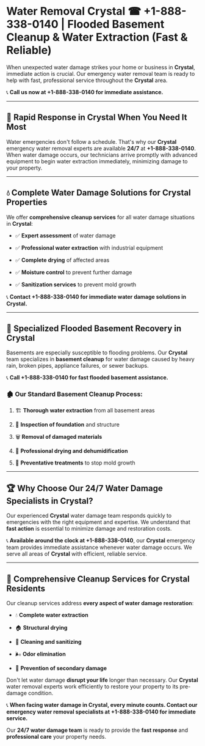 # Water Removal Crystal ☎ +1-888-338-0140 | Flooded Basement Cleanup & Water Extraction (Fast & Reliable)

When unexpected water damage strikes your home or business in **Crystal**, immediate action is crucial. Our emergency water removal team is ready to help with fast, professional service throughout the **Crystal** area. 

📞 **Call us now at +1-888-338-0140 for immediate assistance.**
---
## 🚀 Rapid Response in Crystal When You Need It Most
Water emergencies don't follow a schedule. That's why our **Crystal** emergency water removal experts are available **24/7** at **+1-888-338-0140**. When water damage occurs, our technicians arrive promptly with advanced equipment to begin water extraction immediately, minimizing damage to your property.
---
## 💧 Complete Water Damage Solutions for Crystal Properties
We offer **comprehensive cleanup services** for all water damage situations in **Crystal**:
- ✅ **Expert assessment** of water damage  
- ✅ **Professional water extraction** with industrial equipment  
- ✅ **Complete drying** of affected areas  
- ✅ **Moisture control** to prevent further damage  
- ✅ **Sanitization services** to prevent mold growth  
📞 **Contact +1-888-338-0140 for immediate water damage solutions in Crystal.**
---
## 🌊 Specialized Flooded Basement Recovery in Crystal
Basements are especially susceptible to flooding problems. Our **Crystal** team specializes in **basement cleanup** for water damage caused by heavy rain, broken pipes, appliance failures, or sewer backups. 
📞 **Call +1-888-338-0140 for fast flooded basement assistance.**
### 🏚️ Our Standard Basement Cleanup Process:
1. 🏗️ **Thorough water extraction** from all basement areas  
2. 🔎 **Inspection of foundation** and structure  
3. 🗑️ **Removal of damaged materials**  
4. 💨 **Professional drying and dehumidification**  
5. 🚫 **Preventative treatments** to stop mold growth  
---
## 🏆 Why Choose Our 24/7 Water Damage Specialists in Crystal?
Our experienced **Crystal** water damage team responds quickly to emergencies with the right equipment and expertise. We understand that **fast action** is essential to minimize damage and restoration costs.
📞 **Available around the clock at +1-888-338-0140**, our **Crystal** emergency team provides immediate assistance whenever water damage occurs. We serve all areas of **Crystal** with efficient, reliable service.
---
## 🧹 Comprehensive Cleanup Services for Crystal Residents
Our cleanup services address **every aspect of water damage restoration**:
- 💧 **Complete water extraction**  
- 🏠 **Structural drying**  
- 🧼 **Cleaning and sanitizing**  
- 🌬️ **Odor elimination**  
- 🚫 **Prevention of secondary damage**  
Don't let water damage **disrupt your life** longer than necessary. Our **Crystal** water removal experts work efficiently to restore your property to its pre-damage condition.
📞 **When facing water damage in Crystal, every minute counts. Contact our emergency water removal specialists at +1-888-338-0140 for immediate service.**
Our **24/7 water damage team** is ready to provide the **fast response** and **professional care** your property needs.

